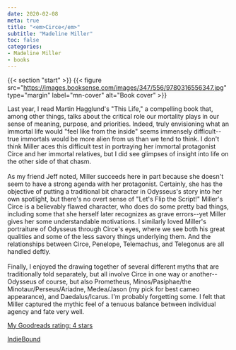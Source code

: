 ```yaml
---
date: 2020-02-08
meta: true
title: "<em>Circe</em>"
subtitle: "Madeline Miller"
toc: false
categories:
- Madeline Miller
- books
---
```


{{< section "start" >}}
{{< figure src="https://images.booksense.com/images/347/556/9780316556347.jpg" type="margin" label="mn-cover" alt="Book cover" >}}

Last year, I read Martin Hagglund's "This Life," a compelling book that, among other things, talks about the critical role our mortality plays in our sense of meaning, purpose, and priorities. Indeed, truly envisioning what an immortal life would "feel like from the inside" seems immensely difficult--true immortals would be more alien from us than we tend to think. I don't think Miller aces this difficult test in portraying her immortal protagonist Circe and her immortal relatives, but I did see glimpses of insight into life on the other side of that chasm.<br /><br />As my friend Jeff noted, Miller succeeds here in part because she doesn't seem to have a strong agenda with her protagonist. Certainly, she has the objective of putting a traditional bit character in Odysseus's story into her own spotlight, but there's no overt sense of "Let's Flip the Script!" Miller's Circe is a believably flawed character, who does do some pretty bad things, including some that she herself later recognizes as grave errors--yet Miller gives her some understandable motivations. I similarly loved Miller's portraiture of Odysseus through Circe's eyes, where we see both his great qualities and some of the less savory things underlying them. And the relationships between Circe, Penelope, Telemachus, and Telegonus are all handled deftly.<br /><br />Finally, I enjoyed the drawing together of several different myths that are traditionally told separately, but all involve Circe in one way or another--Odysseus of course, but also Prometheus, Minos/Pasiphae/the Minotaur/Perseus/Ariadne, Medea/Jason (my pick for best cameo appearance), and Daedalus/Icarus. I'm probably forgetting some. I felt that Miller captured the mythic feel of a tenuous balance between individual agency and fate very well.

[My Goodreads rating: 4 stars](https://www.goodreads.com/review/show/3092043992)  

[IndieBound](https://www.indiebound.org/book/9780316556347)

